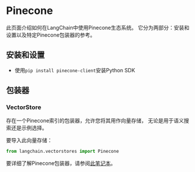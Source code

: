 # Pinecone

此页面介绍如何在LangChain中使用Pinecone生态系统。 
它分为两部分：安装和设置以及特定Pinecone包装器的参考。

## 安装和设置
- 使用`pip install pinecone-client`安装Python SDK 

## 包装器

### VectorStore

存在一个Pinecone索引的包装器，允许您将其用作向量存储，
无论是用于语义搜索还是示例选择。

要导入此向量存储：
```python
from langchain.vectorstores import Pinecone
```
要详细了解Pinecone包装器，请参阅[此笔记本](../modules/indexes/vectorstores/examples/pinecone.ipynb)。